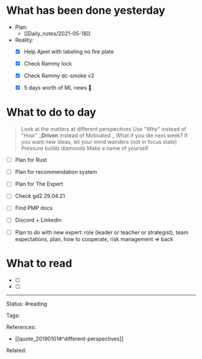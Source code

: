 # What has been done yesterday
- Plan:
	- [[Daily_notes/2021-05-18]]
- Reality:
	- [x] Help Ajeet with labeling no fire plate
	- [x] Check Rammy lock
	- [x] Check Rammy dc-smoke v2
	- [x] 5 days worth of ML news 🤣



# What to do to day
>Look at the matters at different perspectives
>Use "Why" instead of "How"
>_**Driven** instead of Motivated _
>What if you die next week?
>If you want new ideas, let your mind wanders (not in focus state)
>Pressure builds diamonds
>Make a name of yourself


- [ ] Plan for Rust
- [ ] Plan for recommendation system
- [ ] Plan for The Expert
- [ ] Check gd2 29.04.21
- [ ] Find PMP docs
- [ ] Discord + Linkedin
- [ ] Plan to do with new expert: role (leader or teacher or strategist), team expectations, plan, how to cooperate, risk management => back


# What to read

- [ ] 
- [ ] 



---
Status: #reading

Tags: 

References:
- [[quote_20190101#^different-perspectives]]

Related: 
